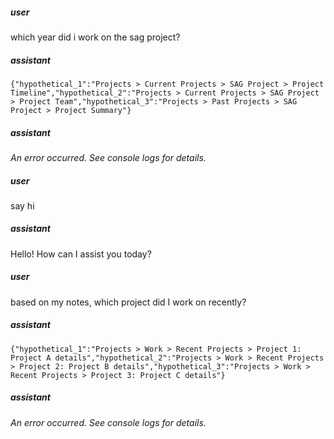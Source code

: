 ##### user
which year did i work on the sag project?

##### assistant
```lookup
{"hypothetical_1":"Projects > Current Projects > SAG Project > Project Timeline","hypothetical_2":"Projects > Current Projects > SAG Project > Project Team","hypothetical_3":"Projects > Past Projects > SAG Project > Project Summary"}
```

##### assistant
*An error occurred. See console logs for details.*

##### user
say hi

##### assistant
Hello! How can I assist you today?

##### user
based on my notes, which project did I work on recently?

##### assistant
```lookup
{"hypothetical_1":"Projects > Work > Recent Projects > Project 1: Project A details","hypothetical_2":"Projects > Work > Recent Projects > Project 2: Project B details","hypothetical_3":"Projects > Work > Recent Projects > Project 3: Project C details"}
```

##### assistant
*An error occurred. See console logs for details.*